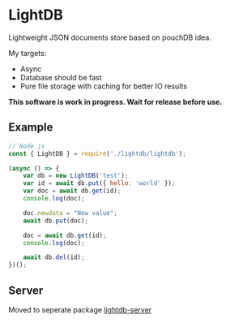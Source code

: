 # LightDB
Lightweight JSON documents store based on pouchDB idea.


My targets:
- Async
- Database should be fast
- Pure file storage with caching for better IO results

**This software is work in progress. Wait for release before use.**

## Example
```javascript
// Node js
const { LightDB } = require('./lightdb/lightdb');

(async () => {
    var db = new LightDB('test');
    var id = await db.put({ hello: 'world' });
    var doc = await db.get(id);
    console.log(doc);

    doc.newdata = "New value";
    await db.put(doc);

    doc = await db.get(id);
    console.log(doc);

    await db.del(id);
})();
```
## Server
Moved to seperate package [lightdb-server](https://github.com/orneo1212/LightDB-server)